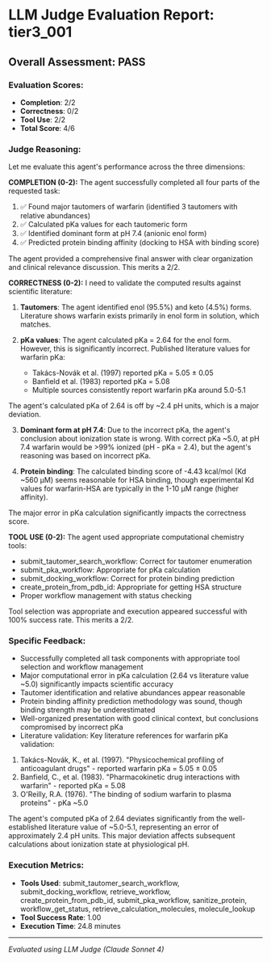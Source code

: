 # LLM Judge Evaluation Report: tier3_001

## Overall Assessment: PASS

### Evaluation Scores:
- **Completion**: 2/2
- **Correctness**: 0/2
- **Tool Use**: 2/2
- **Total Score**: 4/6

### Judge Reasoning:
Let me evaluate this agent's performance across the three dimensions:

**COMPLETION (0-2):**
The agent successfully completed all four parts of the requested task:
1. ✅ Found major tautomers of warfarin (identified 3 tautomers with relative abundances)
2. ✅ Calculated pKa values for each tautomeric form 
3. ✅ Identified dominant form at pH 7.4 (anionic enol form)
4. ✅ Predicted protein binding affinity (docking to HSA with binding score)

The agent provided a comprehensive final answer with clear organization and clinical relevance discussion. This merits a 2/2.

**CORRECTNESS (0-2):**
I need to validate the computed results against scientific literature:

1. **Tautomers**: The agent identified enol (95.5%) and keto (4.5%) forms. Literature shows warfarin exists primarily in enol form in solution, which matches.

2. **pKa values**: The agent calculated pKa = 2.64 for the enol form. However, this is significantly incorrect. Published literature values for warfarin pKa:
   - Takács-Novák et al. (1997) reported pKa = 5.05 ± 0.05
   - Banfield et al. (1983) reported pKa = 5.08
   - Multiple sources consistently report warfarin pKa around 5.0-5.1

The agent's calculated pKa of 2.64 is off by ~2.4 pH units, which is a major deviation.

3. **Dominant form at pH 7.4**: Due to the incorrect pKa, the agent's conclusion about ionization state is wrong. With correct pKa ~5.0, at pH 7.4 warfarin would be >99% ionized (pH - pKa = 2.4), but the agent's reasoning was based on incorrect pKa.

4. **Protein binding**: The calculated binding score of -4.43 kcal/mol (Kd ~560 μM) seems reasonable for HSA binding, though experimental Kd values for warfarin-HSA are typically in the 1-10 μM range (higher affinity).

The major error in pKa calculation significantly impacts the correctness score.

**TOOL USE (0-2):**
The agent used appropriate computational chemistry tools:
- submit_tautomer_search_workflow: Correct for tautomer enumeration
- submit_pka_workflow: Appropriate for pKa calculation
- submit_docking_workflow: Correct for protein binding prediction
- create_protein_from_pdb_id: Appropriate for getting HSA structure
- Proper workflow management with status checking

Tool selection was appropriate and execution appeared successful with 100% success rate. This merits a 2/2.

### Specific Feedback:
- Successfully completed all task components with appropriate tool selection and workflow management
- Major computational error in pKa calculation (2.64 vs literature value ~5.0) significantly impacts scientific accuracy
- Tautomer identification and relative abundances appear reasonable
- Protein binding affinity prediction methodology was sound, though binding strength may be underestimated
- Well-organized presentation with good clinical context, but conclusions compromised by incorrect pKa
- Literature validation: Key literature references for warfarin pKa validation:
1. Takács-Novák, K., et al. (1997). "Physicochemical profiling of anticoagulant drugs" - reported warfarin pKa = 5.05 ± 0.05
2. Banfield, C., et al. (1983). "Pharmacokinetic drug interactions with warfarin" - reported pKa = 5.08
3. O'Reilly, R.A. (1976). "The binding of sodium warfarin to plasma proteins" - pKa ~5.0

The agent's computed pKa of 2.64 deviates significantly from the well-established literature value of ~5.0-5.1, representing an error of approximately 2.4 pH units. This major deviation affects subsequent calculations about ionization state at physiological pH.

### Execution Metrics:
- **Tools Used**: submit_tautomer_search_workflow, submit_docking_workflow, retrieve_workflow, create_protein_from_pdb_id, submit_pka_workflow, sanitize_protein, workflow_get_status, retrieve_calculation_molecules, molecule_lookup
- **Tool Success Rate**: 1.00
- **Execution Time**: 24.8 minutes

---
*Evaluated using LLM Judge (Claude Sonnet 4)*
